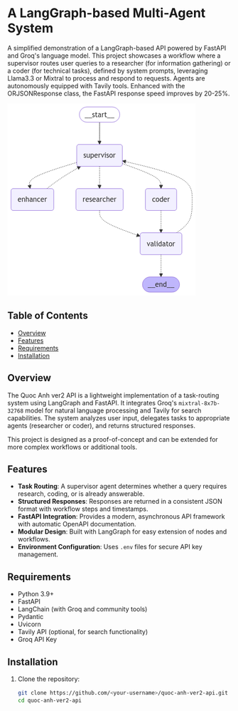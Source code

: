 # A LangGraph-based Multi-Agent System

A simplified demonstration of a LangGraph-based API powered by FastAPI and Groq's language model. This project showcases a workflow where a supervisor routes user queries to a researcher (for information gathering) or a coder (for technical tasks), defined by system prompts, leveraging Llama3.3 or Mixtral to process and respond to requests. Agents are autonomously equipped with Tavily tools. Enhanced with the ORJSONResponse class, the FastAPI response speed improves by 20-25%.

![Graph](graph.png)

## Table of Contents
- [Overview](#overview)
- [Features](#features)
- [Requirements](#requirements)
- [Installation](#installation)

## Overview
The Quoc Anh ver2 API is a lightweight implementation of a task-routing system using LangGraph and FastAPI. It integrates Groq's `mixtral-8x7b-32768` model for natural language processing and Tavily for search capabilities. The system analyzes user input, delegates tasks to appropriate agents (researcher or coder), and returns structured responses.

This project is designed as a proof-of-concept and can be extended for more complex workflows or additional tools.

## Features
- **Task Routing**: A supervisor agent determines whether a query requires research, coding, or is already answerable.
- **Structured Responses**: Responses are returned in a consistent JSON format with workflow steps and timestamps.
- **FastAPI Integration**: Provides a modern, asynchronous API framework with automatic OpenAPI documentation.
- **Modular Design**: Built with LangGraph for easy extension of nodes and workflows.
- **Environment Configuration**: Uses `.env` files for secure API key management.

## Requirements
- Python 3.9+
- FastAPI
- LangChain (with Groq and community tools)
- Pydantic
- Uvicorn
- Tavily API (optional, for search functionality)
- Groq API Key

## Installation
1. Clone the repository:
   ```bash
   git clone https://github.com/<your-username>/quoc-anh-ver2-api.git
   cd quoc-anh-ver2-api
